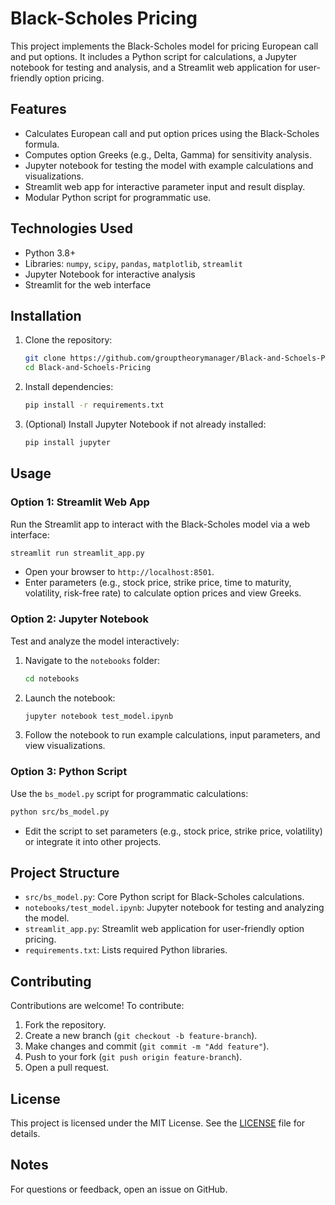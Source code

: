 # Black-Scholes Pricing

This project implements the Black-Scholes model for pricing European call and put options. It includes a Python script for calculations, a Jupyter notebook for testing and analysis, and a Streamlit web application for user-friendly option pricing.

## Features

- Calculates European call and put option prices using the Black-Scholes formula.
- Computes option Greeks (e.g., Delta, Gamma) for sensitivity analysis.
- Jupyter notebook for testing the model with example calculations and visualizations.
- Streamlit web app for interactive parameter input and result display.
- Modular Python script for programmatic use.

## Technologies Used

- Python 3.8+
- Libraries: `numpy`, `scipy`, `pandas`, `matplotlib`, `streamlit`
- Jupyter Notebook for interactive analysis
- Streamlit for the web interface

## Installation

1. Clone the repository:
   ```bash
   git clone https://github.com/grouptheorymanager/Black-and-Schoels-Pricing.git
   cd Black-and-Schoels-Pricing
   ```
2. Install dependencies:
   ```bash
   pip install -r requirements.txt
   ```
3. (Optional) Install Jupyter Notebook if not already installed:
   ```bash
   pip install jupyter
   ```

## Usage

### Option 1: Streamlit Web App

Run the Streamlit app to interact with the Black-Scholes model via a web interface:

```bash
streamlit run streamlit_app.py
```

- Open your browser to `http://localhost:8501`.
- Enter parameters (e.g., stock price, strike price, time to maturity, volatility, risk-free rate) to calculate option prices and view Greeks.

### Option 2: Jupyter Notebook

Test and analyze the model interactively:

1. Navigate to the `notebooks` folder:
   ```bash
   cd notebooks
   ```
2. Launch the notebook:
   ```bash
   jupyter notebook test_model.ipynb
   ```
3. Follow the notebook to run example calculations, input parameters, and view visualizations.

### Option 3: Python Script

Use the `bs_model.py` script for programmatic calculations:

```bash
python src/bs_model.py
```

- Edit the script to set parameters (e.g., stock price, strike price, volatility) or integrate it into other projects.

## Project Structure

- `src/bs_model.py`: Core Python script for Black-Scholes calculations.
- `notebooks/test_model.ipynb`: Jupyter notebook for testing and analyzing the model.
- `streamlit_app.py`: Streamlit web application for user-friendly option pricing.
- `requirements.txt`: Lists required Python libraries.

## Contributing

Contributions are welcome! To contribute:

1. Fork the repository.
2. Create a new branch (`git checkout -b feature-branch`).
3. Make changes and commit (`git commit -m "Add feature"`).
4. Push to your fork (`git push origin feature-branch`).
5. Open a pull request.

## License

This project is licensed under the MIT License. See the [LICENSE](LICENSE) file for details.

## Notes

For questions or feedback, open an issue on GitHub.
